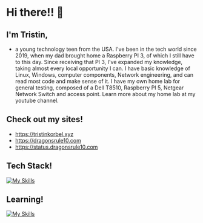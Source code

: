 # Hi there!! 👋
## I'm Tristin,
* a young technology teen from the USA. I've been in the tech world since 2019, when my dad brought home a Raspberry PI 3, of which I still have to this day. Since receiving that PI 3, I've expanded my knowledge, taking almost every local opportunity I can. I have basic knowledge of Linux, Windows, computer components, Network engineering, and can read most code and make sense of it. I have my own home lab for general testing, composed of a Dell T8510, Raspberry PI 5, Netgear Network Switch and access point. Learn more about my home lab at my youtube channel. 

## Check out my sites!
* https://tristinkorbel.xyz
* https://dragonsrule10.com
* https://status.dragonsrule10.com

## Tech Stack!

[![My Skills](https://skillicons.dev/icons?i=js,html,css,arduino,bash,cloudflare,discord,bots,docker,git,github,gmail,instagram,idea,linux,md,raspberrypi,vercel,vscode)](https://skillicons.dev)

## Learning!

[![My Skills](https://skillicons.dev/icons?i=js,html,css,py,arduino,bash,discord,bots,docker,linux,robloxstudio,sqlite,svelte,ubuntu,windows)](https://skillicons.dev)
